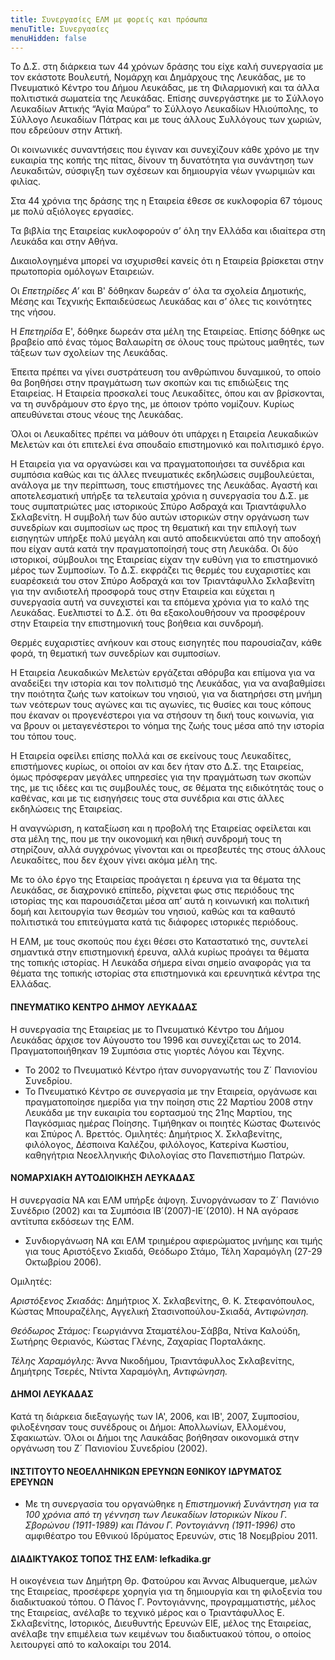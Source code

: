 ```yaml
---
title: Συνεργασίες ΕΛΜ με φορείς και πρόσωπα
menuTitle: Συνεργασίες
menuHidden: false
---
```


Το Δ.Σ. στη διάρκεια των 44 χρόνων δράσης του είχε καλή συνεργασία με τον εκάστοτε Βουλευτή, Νομάρχη και Δημάρχους της Λευκάδας, με το Πνευματικό Κέντρο του Δήμου Λευκάδας, με τη Φιλαρμονική και τα άλλα πολιτιστικά σωματεία της Λευκάδας. Επίσης συνεργάστηκε με το Σύλλογο Λευκαδίων Αττικής “Αγία Μαύρα” το Σύλλογο Λευκαδίων Ηλιούπολης, το Σύλλογο Λευκαδίων Πάτρας και με τους άλλους Συλλόγους των χωριών, που εδρεύουν στην Αττική.

Οι κοινωνικές συναντήσεις που έγιναν και συνεχίζουν κάθε χρόνο με την ευκαιρία της κοπής της πίτας, δίνουν τη δυνατότητα για συνάντηση των Λευκαδιτών, σύσφιγξη των σχέσεων και δημιουργία νέων γνωριμιών και φιλίας.

Στα 44 χρόνια της δράσης της η Εταιρεία έθεσε σε κυκλοφορία 67 τόμους με πολύ αξιόλογες εργασίες.

Τα βιβλία της Εταιρείας κυκλοφορούν σ’ όλη την Ελλάδα και ιδιαίτερα στη Λευκάδα και στην Αθήνα.

Δικαιολογημένα μπορεί να ισχυρισθεί κανείς ότι η Εταιρεία βρίσκεται στην πρωτοπορία ομόλογων Εταιρειών.

Οι *Επετηρίδες Α’* και Β' δόθηκαν δωρεάν σ’ όλα τα σχολεία Δημοτικής, Μέσης και Τεχνικής Εκπαιδεύσεως Λευκάδας και σ’ όλες τις κοινότητες της νήσου.

Η *Επετηρίδα* Ε', δόθηκε δωρεάν στα μέλη της Εταιρείας. Επίσης δόθηκε ως βραβείο από ένας τόμος Βαλαωρίτη σε όλους τους πρώτους μαθητές, των τάξεων των σχολείων της Λευκάδας.

Έπειτα πρέπει να γίνει συστράτευση του ανθρώπινου δυναμικού, το οποίο θα βοηθήσει στην πραγμάτωση των σκοπών και τις επιδιώξεις της Εταιρείας. Η Εταιρεία προσκαλεί τους Λευκαδίτες, όπου και αν βρίσκονται, να τη συνδράμουν στο έργο της, με όποιον τρόπο νομίζουν. Κυρίως απευθύνεται στους νέους της Λευκάδας.

Όλοι οι Λευκαδίτες πρέπει να μάθουν ότι υπάρχει η Εταιρεία Λευκαδικών Μελετών και ότι επιτελεί ένα σπουδαίο επιστημονικό και πολιτισμικό έργο.

Η Εταιρεία για να οργανώσει και να πραγματοποιήσει τα συνέδρια και συμπόσια καθώς και τις άλλες πνευματικές εκδηλώσεις συμβουλεύεται, ανάλογα με την περίπτωση, τους επιστήμονες της Λευκάδας. Αγαστή και αποτελεσματική υπήρξε τα τελευταία χρόνια η συνεργασία του Δ.Σ. με τους συμπατριώτες μας ιστορικούς Σπύρο Ασδραχά και Τριαντάφυλλο Σκλαβενίτη. Η συμβολή των δύο αυτών ιστορικών στην οργάνωση των συνεδρίων και συμποσίων ως προς τη θεματική και την επιλογή των εισηγητών υπήρξε πολύ μεγάλη και αυτό αποδεικνύεται από την αποδοχή που είχαν αυτά κατά την πραγματοποίησή τους στη Λευκάδα. Οι δύο ιστορικοί, σύμβουλοι της Εταιρείας είχαν την ευθύνη για το επιστημονικό μέρος των Συμποσίων. Το Δ.Σ. εκφράζει τις θερμές του ευχαριστίες και ευαρέσκειά του στον Σπύρο Ασδραχά και τον Τριαντάφυλλο Σκλαβενίτη για την ανιδιοτελή προσφορά τους στην Εταιρεία και εύχεται η συνεργασία αυτή να συνεχιστεί και τα επόμενα χρόνια για το καλό της Λευκάδας. Ευελπιστεί το Δ.Σ. ότι θα εξακολουθήσουν να προσφέρουν στην Εταιρεία την επιστημονική τους βοήθεια και συνδρομή.

Θερμές ευχαριστίες ανήκουν και στους εισηγητές που παρουσίαζαν, κάθε φορά, τη θεματική των συνεδρίων και συμποσίων.

Η Εταιρεία Λευκαδικών Μελετών εργάζεται αθόρυβα και επίμονα για να αναδείξει την ιστορία και τον πολιτισμό της Λευκάδας, για να αναβαθμίσει την ποιότητα ζωής των κατοίκων του νησιού, για να διατηρήσει στη μνήμη των νεότερων τους αγώνες και τις αγωνίες, τις θυσίες και τους κόπους που έκαναν οι προγενέστεροι για να στήσουν τη δική τους κοινωνία, για να βρουν οι μεταγενέστεροι το νόημα της ζωής τους μέσα από την ιστορία του τόπου τους.

Η Εταιρεία οφείλει επίσης πολλά και σε εκείνους τους Λευκαδίτες, επιστήμονες κυρίως, οι οποίοι αν και δεν ήταν στο Δ.Σ. της Εταιρείας, όμως πρόσφεραν μεγάλες υπηρεσίες για την πραγμάτωση των σκοπών της, με τις ιδέες και τις συμβουλές τους, σε θέματα της ειδικότητάς τους ο καθένας, και με τις εισηγήσεις τους στα συνέδρια και στις άλλες εκδηλώσεις της Εταιρείας.

Η αναγνώριση, η καταξίωση και η προβολή της Εταιρείας οφείλεται και στα μέλη της, που με την οικονομική και ηθική συνδρομή τους τη στηρίζουν, αλλά συγχρόνως γίνονται και οι πρεσβευτές της στους άλλους Λευκαδίτες, που δεν έχουν γίνει ακόμα μέλη της.

Με το όλο έργο της Εταιρείας προάγεται η έρευνα για τα θέματα της Λευκάδας, σε διαχρονικό επίπεδο, ρίχνεται φως στις περιόδους της ιστορίας της και παρουσιάζεται μέσα απ’ αυτά η κοινωνική και πολιτική δομή και λειτουργία των θεσμών του νησιού, καθώς και τα καθαυτό πολιτιστικά του επιτεύγματα κατά τις διάφορες ιστορικές περιόδους.

Η ΕΛΜ, με τους σκοπούς που έχει θέσει στο Καταστατικό της, συντελεί σημαντικά στην επιστημονική έρευνα, αλλά κυρίως προάγει τα θέματα της τοπικής ιστορίας. Η Λευκάδα σήμερα είναι σημείο αναφοράς για τα θέματα της τοπικής ιστορίας στα επιστημονικά και ερευνητικά κέντρα της Ελλάδας.

#### ΠΝΕΥΜΑΤΙΚΟ ΚΕΝΤΡΟ ΔΗΜΟΥ ΛΕΥΚΑΔΑΣ

Η συνεργασία της Εταιρείας με το Πνευματικό Κέντρο του Δήμου Λευκάδας άρχισε τον Αύγουστο του 1996 και συνεχίζεται ως το 2014. Πραγματοποιήθηκαν 19 Συμπόσια στις γιορτές Λόγου και Τέχνης. 

- Το 2002 το Πνευματικό Κέντρο ήταν συνοργανωτής του Ζ´ Πανιονίου Συνεδρίου.
- Το Πνευματικό Κέντρο σε συνεργασία με την Εταιρεία, οργάνωσε και πραγματοποίησε ημερίδα για την ποίηση στις 22 Μαρτίου 2008 στην Λευκάδα με την ευκαιρία του εορτασμού της 21ης Μαρτίου, της Παγκόσμιας ημέρας Ποίησης. Τιμήθηκαν οι ποιητές Κώστας Φωτεινός και Σπύρος Λ. Βρεττός. Ομιλητές: Δημήτριος X. Σκλαβενίτης, φιλόλογος, Δέσποινα Καλέζου, φιλόλογος, Κατερίνα Κωστίου, καθηγήτρια Νεοελληνικής Φιλολογίας στο Πανεπιστήμιο Πατρών.

#### ΝΟΜΑΡΧΙΑΚΗ ΑΥΤΟΔΙΟΙΚΗΣΗ ΛΕΥΚΑΔΑΣ

Η συνεργασία ΝΑ και ΕΛΜ υπήρξε άψογη. Συνοργάνωσαν το Ζ´ Πανιόνιο Συνέδριο (2002) και τα Συμπόσια ΙΒ´(2007)-ΙΕ´(2010). Η ΝΑ αγόρασε αντίτυπα εκδόσεων της ΕΛΜ.

- Συνδιοργάνωση NA και ΕΛΜ τριημέρου αφιερώματος μνήμης και τιμής για τους Αριστόξενο Σκιαδά, Θεόδωρο Στάμο, Τέλη Χαραμόγλη \(27-29 Οκτωβρίου 2006\).

Ομιλητές:

*Αριστόξενος Σκιαδάς*: Δημήτριος X. Σκλαβενίτης, Θ. Κ. Στεφανόπουλος, Κώστας Μπουραζέλης, Αγγελική Στασινοπούλου-Σκιαδά, *Αντιφώνηση.*

*Θεόδωρος Στάμος:* Γεωργιάννα Σταματέλου-Σάββα, Ντίνα Καλούδη, Σωτήρης Θεριανός, Κώστας Γλένης, Ζαχαρίας Πορταλάκης.

*Τέλης Χαραμόγλης:* Άννα Νικοδήμου, Τριαντάφυλλος Σκλαβενίτης, Δημήτρης Τσερές, Ντίντα Χαραμόγλη, *Αντιφώνηση.*

#### ΔΗΜΟΙ ΛΕΥΚΑΔΑΣ

Κατά τη διάρκεια διεξαγωγής των ΙΑ', 2006, και IB', 2007, Συμποσίου, φιλοξένησαν τους συνέδρους οι Δήμοι: Απολλωνίων, Ελλομένου, Σφακιωτών. Όλοι οι Δήμοι της Λαυκάδας βοήθησαν οικονομικά στην οργάνωση του Ζ´ Πανιονίου Συνεδρίου (2002).

#### ΙΝΣΤΙΤΟΥΤΟ ΝΕΟΕΛΛΗΝΙΚΩΝ ΕΡΕΥΝΩΝ ΕΘΝΙΚΟΥ ΙΔΡΥΜΑΤΟΣ ΕΡΕΥΝΩΝ

- Με τη συνεργασία του οργανώθηκε η *Επιστημονική Συνάντηση για τα 100 χρόνια από τη γέννηση των Λευκαδίων Ιστορικών Νίκου Γ. Σβορώνου \(1911-1989\) και Πάνου Γ. Ροντογιάννη \(1911-1996\)* στο αμφιθέατρο του Εθνικού Ιδρύματος Ερευνών, στις 18 Νοεμβρίου 2011.

#### ΔΙΑΔΙΚΤΥΑΚΟΣ ΤΟΠΟΣ ΤΗΣ ΕΛΜ: lefkadika.gr 

Η οικογένεια  των Δημήτρη Θρ. Φατούρου και Άννας Albuquerque, μελών της Εταιρείας, προσέφερε χορηγία για τη  δημιουργία και τη φιλοξενία του διαδικτυακού τόπου. Ο Πάνος Γ. Ροντογιάννης, προγραμματιστής, μέλος της Εταιρείας, ανέλαβε το τεχνικό μέρος και ο Τριαντάφυλλος Ε. Σκλαβενίτης, Ιστορικός, Διευθυντής Ερευνών ΕΙΕ, μέλος της Εταιρείας, ανέλαβε την επιμέλεια των κειμένων του διαδικτυακού τόπου, ο οποίος λειτουργεί από το καλοκαίρι του 2014.
